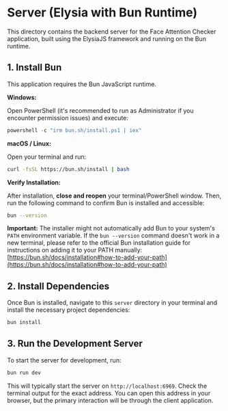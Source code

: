 # Server (Elysia with Bun Runtime)

This directory contains the backend server for the Face Attention Checker application, built using the ElysiaJS framework and running on the Bun runtime.

## 1. Install Bun

This application requires the Bun JavaScript runtime.

**Windows:**

Open PowerShell (it's recommended to run as Administrator if you encounter permission issues) and execute:

```powershell
powershell -c "irm bun.sh/install.ps1 | iex"
```

**macOS / Linux:**

Open your terminal and run:

```bash
curl -fsSL https://bun.sh/install | bash
```

**Verify Installation:**

After installation, **close and reopen** your terminal/PowerShell window. Then, run the following command to confirm Bun is installed and accessible:

```bash
bun --version
```

**Important:** The installer might not automatically add Bun to your system's `PATH` environment variable. If the `bun --version` command doesn't work in a new terminal, please refer to the official Bun installation guide for instructions on adding it to your PATH manually:
[https://bun.sh/docs/installation#how-to-add-your-path](https://bun.sh/docs/installation#how-to-add-your-path)

## 2. Install Dependencies

Once Bun is installed, navigate to this `server` directory in your terminal and install the necessary project dependencies:

```bash
bun install
```

## 3. Run the Development Server

To start the server for development, run:

```bash
bun run dev
```

This will typically start the server on `http://localhost:6969`. Check the terminal output for the exact address. You can open this address in your browser, but the primary interaction will be through the client application.